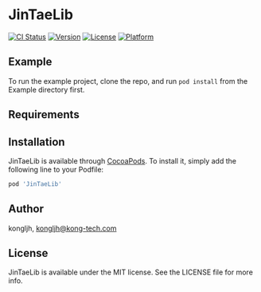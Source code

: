 # JinTaeLib

[![CI Status](https://img.shields.io/travis/kongljh/JinTaeLib.svg?style=flat)](https://travis-ci.org/kongljh/JinTaeLib)
[![Version](https://img.shields.io/cocoapods/v/JinTaeLib.svg?style=flat)](https://cocoapods.org/pods/JinTaeLib)
[![License](https://img.shields.io/cocoapods/l/JinTaeLib.svg?style=flat)](https://cocoapods.org/pods/JinTaeLib)
[![Platform](https://img.shields.io/cocoapods/p/JinTaeLib.svg?style=flat)](https://cocoapods.org/pods/JinTaeLib)

## Example

To run the example project, clone the repo, and run `pod install` from the Example directory first.

## Requirements

## Installation

JinTaeLib is available through [CocoaPods](https://cocoapods.org). To install
it, simply add the following line to your Podfile:

```ruby
pod 'JinTaeLib'
```

## Author

kongljh, kongljh@kong-tech.com

## License

JinTaeLib is available under the MIT license. See the LICENSE file for more info.
